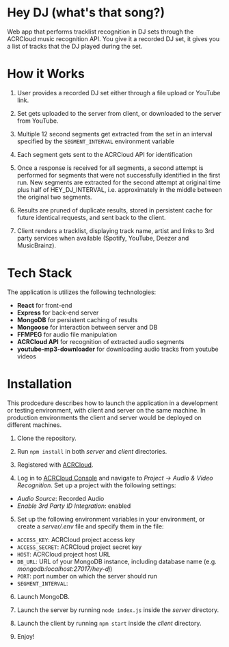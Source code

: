 # Hey DJ (what's that song?)
Web app that performs tracklist recognition in DJ sets through the ACRCloud music recognition API. You give it a recorded DJ set, it gives you a list of tracks that the DJ played during the set.

# How it Works

1. User provides a recorded DJ set either through a file upload or YouTube link.

2. Set gets uploaded to the server from client, or downloaded to the server from YouTube.

3. Multiple 12 second segments get extracted from the set in an interval specified by the `SEGMENT_INTERVAL` environment variable

4. Each segment gets sent to the ACRCloud API for identification

5. Once a response is received for all segments, a second attempt is performed for segments that were not successfully identified in the first run. New segments are extracted for the second attempt at original time plus half of HEY_DJ_INTERVAL, i.e. approximately in the middle between the original two segments.

6. Results are pruned of duplicate results, stored in persistent cache for future identical requests, and sent back to the client.

7. Client renders a tracklist, displaying track name, artist and links to 3rd party services when available (Spotify, YouTube, Deezer and MusicBrainz).

# Tech Stack

The application is utilizes the following technologies:

- **React** for front-end
- **Express** for back-end server
- **MongoDB** for persistent caching of results
- **Mongoose** for interaction between server and DB
- **FFMPEG** for audio file manipulation
- **ACRCloud API** for recognition of extracted audio segments
- **youtube-mp3-downloader** for downloading audio tracks from youtube videos

# Installation

This prodcedure describes how to launch the application in a development or testing environment, with client and server on the same machine. In production environments the client and server would be deployed on different machines.

1. Clone the repository.

2. Run `npm install` in both *server* and *client* directories.

3. Registered with [ACRCloud](https://www.acrcloud.com/).

4. Log in to [ACRCloud Console](https://console.acrcloud.com/) and navigate to *Project -> Audio & Video Recognition*. Set up a project with the following settings:

- *Audio Source*: Recorded Audio
- *Enable 3rd Party ID Integration*: enabled

5. Set up the following environment variables in your environment, or create a *server/.env* file and specify them in the file:

- `ACCESS_KEY`: ACRCloud project access key
- `ACCESS_SECRET`: ACRCloud project secret key
- `HOST`: ACRCloud project host URL
- `DB_URL`: URL of your MongoDB instance, including database name (e.g. *mongodb:localhost:27017/hey-dj*)
- `PORT`: port number on which the server should run
- `SEGMENT_INTERVAL`:

6. Launch MongoDB.

7. Launch the server by running `node index.js` inside the *server* directory.

8. Launch the client by running `npm start` inside the *client* directory.

9. Enjoy!
